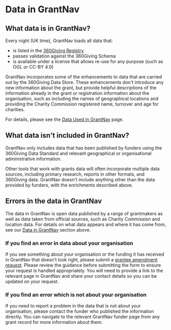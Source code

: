 Data in GrantNav
================

## What data is in GrantNav?

Every night (UK time), GrantNav loads all data that:
* is listed in the <a href="http://data.threesixtygiving.org">360Giving Registry</a> 
* passes validation against the 360Giving Schema
* is available under a license that allows re-use for any purpose (such as OGL or CC-BY 4.0)

GrantNav incorporates some of the enhancements to data that are carried out by the 360Giving Data Store. These enhancements don't introduce any new information about the grant, but provide helpful descriptions of the information already in the grant or registration information about the organisation, such as including the names of geographical locations and providing the Charity Commission registered name, turnover and age for charities. 

For details, please see the <a href="http://grantnav.threesixtygiving.org/datasets/">Data Used in GrantNav</a> page.

## What data isn't included in GrantNav?

GrantNav only includes data that has been published by funders using the 360Giving Data Standard and relevant geographical or organisational administrative information. 

Other tools that work with grants data will often incorporate multiple data sources, including primary research, reports in other formats, and 360Giving data. GrantNav doesn't include anything other than the data provided by funders, with the enrichments described above.

## Errors in the data in GrantNav

The data in GrantNav is open data published by a range of grantmakers as well as data taken from official sources, such as Charity Commission and location data. For details on what data appears and where it has come from, see our [Data in GrantNav](#what-data-is-in-grantnav) section above.

### If you find an error in data about your organisation

If you see something about your organisation or the funding it has received in GrantNav that doesn’t look right, please submit a [grantee amendment request](https://www.threesixtygiving.org/grantee-amendment-requests/). Please review the guidance before submitting the form to ensure your request is handled appropriately. You will need to provide a link to the relevant page in GrantNav and share your contact details so you can be updated on your request.

### If you find an error which is not about your organisation
If you need to report a problem in the data that is not about your organisation, please contact the funder who published the information directly. You can navigate to the relevant GrantNav funder page from any grant record for more information about them.

